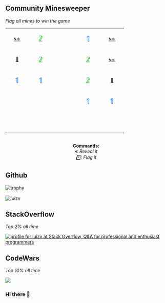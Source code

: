 ## Community Minesweeper
<i>Flag all mines to win the game</i>

<div align="center">  
<!-- BEGIN MINESWEEP BOARD -->
<table border="0"><tbody><tr><td align="center" width=60 height=60><a href="https://minesweep-nine.vercel.app/reveal/0/0">🌀</a><a href="https://minesweep-nine.vercel.app/flag/0/0?state=set">＊</a></td><td align="center" width=60 height=60><img width=30 src="./assets/number_2.png" align="center" alt="2"></td><td align="center" width=60 height=60> </td><td align="center" width=60 height=60><img width=30 src="./assets/number_1.png" align="center" alt="1"></td><td align="center" width=60 height=60><a href="https://minesweep-nine.vercel.app/reveal/0/4">🌀</a><a href="https://minesweep-nine.vercel.app/flag/0/4?state=set">＊</a></td></tr><tr><td align="center" width=60 height=60><a href="https://minesweep-nine.vercel.app/flag/1/0?state=unset">🚩</a></td><td align="center" width=60 height=60><img width=30 src="./assets/number_2.png" align="center" alt="2"></td><td align="center" width=60 height=60> </td><td align="center" width=60 height=60><img width=30 src="./assets/number_2.png" align="center" alt="2"></td><td align="center" width=60 height=60><a href="https://minesweep-nine.vercel.app/reveal/1/4">🌀</a><a href="https://minesweep-nine.vercel.app/flag/1/4?state=set">＊</a></td></tr><tr><td align="center" width=60 height=60><img width=30 src="./assets/number_1.png" align="center" alt="1"></td><td align="center" width=60 height=60><img width=30 src="./assets/number_1.png" align="center" alt="1"></td><td align="center" width=60 height=60> </td><td align="center" width=60 height=60><img width=30 src="./assets/number_2.png" align="center" alt="2"></td><td align="center" width=60 height=60><a href="https://minesweep-nine.vercel.app/flag/2/4?state=unset">🚩</a></td></tr><tr><td align="center" width=60 height=60> </td><td align="center" width=60 height=60> </td><td align="center" width=60 height=60> </td><td align="center" width=60 height=60><img width=30 src="./assets/number_1.png" align="center" alt="1"></td><td align="center" width=60 height=60><img width=30 src="./assets/number_1.png" align="center" alt="1"></td></tr><tr><td align="center" width=60 height=60> </td><td align="center" width=60 height=60> </td><td align="center" width=60 height=60> </td><td align="center" width=60 height=60> </td><td align="center" width=60 height=60> </td></tr></tbody></table><br><b>Commands:</b><br><i>🌀: Reveal it</i><br><i>*️⃣: Flag it</i>
<!-- END MINESWEEP BOARD -->
</div>

## Github
<!-- Only commenting out because it's cool, despite it didn't reflect my top languages and true stats becuz only consider public repos. 
[![Luiz's github stats](https://github-readme-stats.vercel.app/api?username=luizv&show_icons=true)](https://github.com/luizv)   [![Top Langs](https://github-readme-stats.vercel.app/api/top-langs/?username=luizv&layout=compact)](https://github.com/luizv)
 -->
[![trophy](https://github-profile-trophy.vercel.app/?username=luizv&rank=SECRET,SSS,SS,S,AAA,AA,A,B)](https://github.com/ryo-ma/github-profile-trophy)



<p><img align="center" src="https://github-readme-streak-stats.herokuapp.com/?user=luizv&" alt="luizv" /></p>

<!-- <p>&nbsp;<img align="center" src="https://github-readme-stats.vercel.app/api?username=luizv&show_icons=true&locale=en" alt="luizv" /></p> -->
<!-- ![Metrics](https://metrics.lecoq.io/luizv?template=classic&base.header=0&gists=1&lines=1&config.timezone=America%2FToronto) -->
<!-- https://myreadme.vercel.app/api/embed/luizv?panels=userstatistics,toprepositories,toplanguages,commitgraph -->

## StackOverflow
<i>Top 2% all time</i>

<a href="https://stackoverflow.com/users/6704959/luizv"><img src="https://stackoverflow.com/users/flair/6704959.png" width="208" height="58" alt="profile for luizv at Stack Overflow, Q&amp;A for professional and enthusiast programmers" title="profile for luizv at Stack Overflow, Q&amp;A for professional and enthusiast programmers"></a>

<!-- [![Luizv StackOverflow](https://stackoverflow-badge.herokuapp.com/api/StackOverflowBadge/6704959)](https://stackoverflow.com/users/6704959/luizv) -->

## CodeWars
<i>Top 10% all time</i>

<a href="https://www.codewars.com/users/luizv/stats"><img src="https://www.codewars.com/users/luizv/badges/large"></a>


### Hi there 👋

<!--
**luizv/luizv** is a ✨ _special_ ✨ repository because its `README.md` (this file) appears on your GitHub profile.

Here are some ideas to get you started:

- 🔭 I’m currently working on 
- 🌱 I’m currently learning ...
- 👯 I’m looking to collaborate on ...
- 🤔 I’m looking for help with ...
- 💬 Ask me about ...
- 📫 How to reach me: ...
- 😄 Pronouns: ...
- ⚡ Fun fact: ...
-->
